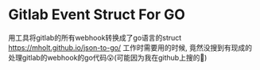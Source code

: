 # Gitlab Event Struct For GO

用工具将gitlab的所有webhook转换成了go语言的struct
https://mholt.github.io/json-to-go/
工作时需要用的时候, 竟然没搜到有现成的处理gitlab的webhook的go代码😮(可能因为我在github上搜的🤡)